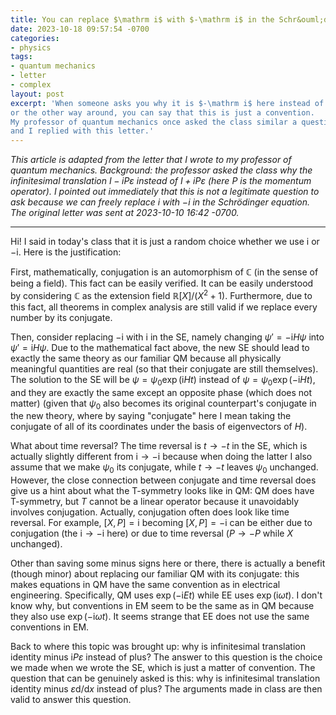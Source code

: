 ```yaml
---
title: You can replace $\mathrm i$ with $-\mathrm i$ in the Schr&ouml;dinger equation?
date: 2023-10-18 09:57:54 -0700
categories:
- physics
tags:
- quantum mechanics
- letter
- complex
layout: post
excerpt: 'When someone asks you why it is $-\mathrm i$ here instead of $\mathrm i$
or the other way around, you can say that this is just a convention.
My professor of quantum mechanics once asked the class similar a question,
and I replied with this letter.'
---
```


*This article is adapted from the letter that I wrote to my professor of quantum mechanics.
Background: the professor asked the class why the infinitesimal translation $I-\mathrm i P\varepsilon$
instead of $I+\mathrm i P\varepsilon$ (here $P$ is the momentum operator).
I pointed out immediately that this is not a legitimate question to ask
because we can freely replace $\mathrm i$ with $-\mathrm i$ in the Schr&ouml;dinger equation.
The original letter was sent at 2023-10-10 16:42 -0700.*

---

Hi! I said in today's class that
it is just a random choice whether we use $\mathrm i$ or $-\mathrm i$. Here is the justification:

First, mathematically, conjugation is an automorphism of $\mathbb C$ (in the sense of being a field).
This fact can be easily verified.
It can be easily understood by considering $\mathbb C$ as the extension field $\mathbb R[X]/(X^2+1)$.
Furthermore, due to this fact, all theorems in complex analysis are still valid
if we replace every number by its conjugate.

Then, consider replacing $-\mathrm i$ with $\mathrm i$ in the SE,
namely changing $\psi' = -\mathrm iH\psi$ into $\psi' = \mathrm iH\psi$.
Due to the mathematical fact above, the new SE should lead to
exactly the same theory as our familiar QM because all physically meaningful quantities are real
(so that their conjugate are still themselves).
The solution to the SE will be $\psi = \psi_0\exp(\mathrm iHt)$ instead of $\psi = \psi_0\exp(-\mathrm iHt)$,
and they are exactly the same except an opposite phase (which does not matter)
(given that $\psi_0$ also becomes its original counterpart's conjugate in the new theory,
where by saying "conjugate" here I mean taking the conjugate of all of its coordinates under the basis of eigenvectors of $H$).

What about time reversal? The time reversal is $t\to-t$ in the SE,
which is actually slightly different from $\mathrm i\to-\mathrm i$
because when doing the latter I also assume that we make $\psi_0$ its conjugate,
while $t\to-t$ leaves $\psi_0$ unchanged.
However, the close connection between conjugate and time reversal does give us a hint about what the T-symmetry looks like in QM:
QM does have T-symmetry, but $T$ cannot be a linear operator because it unavoidably involves conjugation.
Actually, conjugation often does look like time reversal.
For example, $[X,P]=\mathrm i$ becoming $[X,P]=-\mathrm i$ can be either due to conjugation
(the $\mathrm i\to-\mathrm i$ here)
or due to time reversal ($P\to-P$ while $X$ unchanged).

Other than saving some minus signs here or there,
there is actually a benefit (though minor) about replacing our familiar QM with its conjugate:
this makes equations in QM have the same convention as in electrical engineering.
Specifically, QM uses $\exp(-\mathrm i E t)$ while EE uses $\exp(\mathrm i\omega t)$.
I don't know why, but conventions in EM seem to be the same as in QM because they also use $\exp(-\mathrm i\omega t)$.
It seems strange that EE does not use the same conventions in EM.

Back to where this topic was brought up:
why is infinitesimal translation identity minus $\mathrm i P \varepsilon$ instead of plus?
The answer to this question is the choice we made when we wrote the SE, which is just a matter of convention.
The question that can be genuinely asked is this:
why is infinitesimal translation identity minus $\varepsilon \mathrm d/\mathrm dx$ instead of plus?
The arguments made in class are then valid to answer this question.

